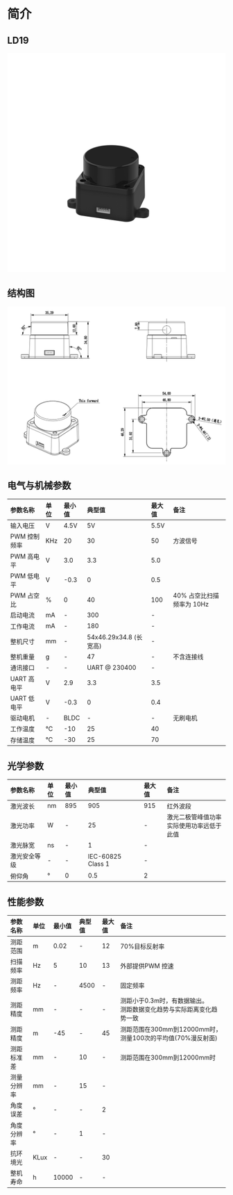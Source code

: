 
# 简介

## LD19

![](./imgs/ld19.png)


## 结构图

![](./imgs/ld19_structure.png)



## 电气与机械参数
|参数名称|单位|最小值 | 典型值 | 最大值 | 备注 | 
|:----|:----|:----|:----|:----|:----|
|输入电压|V|4.5V | 5V | 5.5V |   | 
|PWM 控制频率|KHz|20 | 30 | 50 | 方波信号 | 
|PWM 高电平|V|3.0 | 3.3 | 5.0 |   | 
|PWM  低电平|V|-0.3 | 0 | 0.5 |   | 
|PWM  占空比 |%| 0 | 40 | 100 | 40%  占空比扫描频率为 10Hz | 
|启动电流|mA|- | 300 | - |   | 
|工作电流|mA|- | 180 | - |   | 
|整机尺寸|mm| - |  54x46.29x34.8 (长宽高) | -  |   | 
|整机重量|g|- | 47 | - | 不含连接线 | 
|通讯接口|-|-| UART @ 230400 |- |   |
|UART  高电平|V|2.9 | 3.3 | 3.5 |   | 
|UART  低电平|V|-0.3 | 0 | 0.4 |   | 
|驱动电机|-|BLDC | - | - | 无刷电机 | 
|工作温度|℃|-10 | 25 | 40 |   | 
|存储温度|℃|-30 | 25 | 70 |   | 

## 光学参数
|参数名称|单位 | 最小值 | 典型值 | 最大值 | 备注|
|:----|:----|:----|:----|:----|:----|
|激光波长|nm | 895 | 905 | 915 | 红外波段|
|激光功率|W | - | 25 | - | 激光二极管峰值功率</br>实际使用功率远低于此值|
|激光脉宽|ns | - | 1 | - |  |
|激光安全等级|- | - |  IEC-60825 Class 1 | - |  |
|俯仰角|° | 0 | 0.5 | 2 |  |


## 性能参数
|参数名称 |单位 | 最小值 | 典型值 | 最大值 | 备注|
|:----|:----|:----|:----|:----|:----|
|测距范围 |  m | 0.02 | - | 12 | 70%目标反射率|
|扫描频率 |  Hz | 5 |  10 | 13 | 外部提供PWM 控速|
|测距频率 |  Hz | - |  4500 | - | 固定频率|
|测距精度 |  mm | - |  - | - | 测距小于0.3m时，有数据输出。</br>测距数据变化趋势与实际距离变化趋势一致|
|测距精度  |  m | -45 |  - | 45 | 测距范围在300mm到12000mm时，测量100次的平均值(70%漫反射面)|
|测距标准差 |  mm | - |  10 | - | 测距范围在300mm到12000mm时|
|测量分辨率 |  mm | - |  15 | - |  |
|角度误差 |  ° | - | - | 2 |  |
|角度分辨率 |  ° | - |  1 | - |  |
|抗环境光 |  KLux | - |  - | 30 |  |
|整机寿命 |  h | 10000 |  - | - |  |
